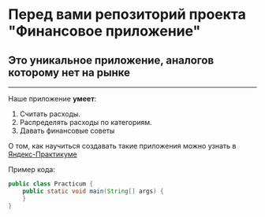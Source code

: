 # Перед вами репозиторий проекта "Финансовое приложение"  
## Это уникальное приложение, аналогов которому нет на рынке  
------
Наше приложение **умеет**:
1. Считать расходы. 
2. Распределять расходы по категориям. 
3. Давать финансовые советы
  
О том, как научиться создавать такие приложения можно узнать в [Яндекс-Практикуме](https://practicum.yandex.ru/java-developer/ "Тут учат Java!")

Пример кода:
```java
public class Practicum {
    public static void main(String[] args) {
    }
}
```
